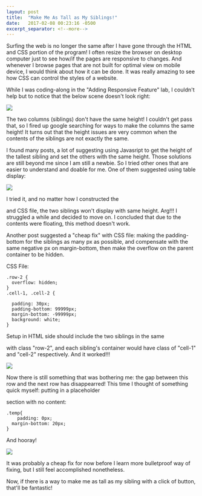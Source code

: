 ```yaml
---
layout: post
title:  "Make Me As Tall as My Siblings!"
date:   2017-02-08 00:23:16 -0500
excerpt_separator: <!--more-->
---
```



Surfing the web is no longer the same after I have gone through the HTML and CSS portion of the program!  <!--more-->I often resize the browser on desktop computer just to see how/if the pages are responsive to changes. And whenever I browse pages that are not built for optimal view on mobile device, I would think about how it can be done.  It was really amazing to see how CSS can control the styles of a website. 

While I was coding-along in the "Adding Responsive Feature" lab, I couldn't help but to notice that the below scene doesn't look right:

![](http://i.imgur.com/UjrjfmS.png)

The two columns (siblings) don't have the same height! I couldn't get pass that, so I fired up google searching for ways to make the columns the same height!  It turns out that the height issues are very common when the contents of the siblings are not exactly the same.

I found many posts, a lot of suggesting using Javasript to get the height of the tallest sibling and set the others with the same height.  Those solutions are still beyond me since I am still a newbie. So I tried other ones that are easier to understand and doable for me.  One of them suggested using table display:

![](http://i.imgur.com/OF8kMMW.png)

I tried it, and no matter how I constructed the <div> and CSS file, the two siblings won't display with same height. Arg!!! I struggled a while and decided to move on.  I concluded that due to the contents were floating, this method doesn't work.

Another post suggested a "cheap fix" with CSS file: making the padding-bottom for the siblings as many px as possible, and compensate with the same negative px on margin-bottom, then make the overflow on the parent container to be hidden.

CSS File:

```
.row-2 {
  overflow: hidden;
}
.cell-1, .cell-2 {

  padding: 30px;
  padding-bottom: 99999px;
  margin-bottom: -99999px;
  background: white;
}

```

Setup in HTML side should include the two siblings in the same <div> with class "row-2", and each sibling's container would have class of "cell-1" and "cell-2" respectively. And it worked!!!

![](http://i.imgur.com/2XdH211.png)

Now there is still something that was bothering me: the gap between this row and the next row has disappearred!  This time I thought of something quick myself: putting in a placeholder <div> section with no content:

```
.temp{
    padding: 0px;
  margin-bottom: 20px;
}
```

And hooray!

![](http://i.imgur.com/0PsqQLX.png)

It was probably a cheap fix for now before I learn more bulletproof way of fixing, but I still feel accomplished nonetheless.

Now, if there is a way to make me as tall as my sibling with a click of button, that'll be fantastic!
